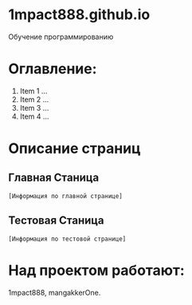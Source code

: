 # 1mpact888.github.io
  Обучение программированию
  
# Оглавление:
  1. Item 1 ...
  2. Item 2 ...
  3. Item 3 ...
  4. Item 4 ...

# Описание страниц
  ## Главная Станица
    [Информация по главной странице]
  ## Тестовая Станица
    [Информация по тестовой странице]

# Над проектом работают: 
  1mpact888, mangakkerOne.
